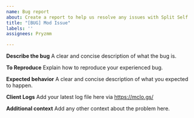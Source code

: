 ```yaml
---
name: Bug report
about: Create a report to help us resolve any issues with Split Self
title: "[BUG] Mod Issue"
labels: ''
assignees: Pryzmm

---
```


**Describe the bug**
A clear and concise description of what the bug is.

**To Reproduce**
Explain how to reproduce your experienced bug.

**Expected behavior**
A clear and concise description of what you expected to happen.

**Client Logs**
Add your latest log file here via https://mclo.gs/

**Additional context**
Add any other context about the problem here.
